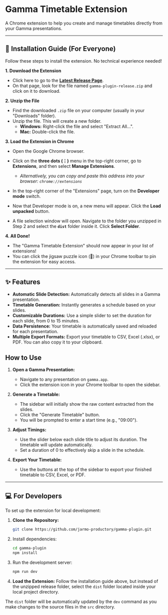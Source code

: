 # Gamma Timetable Extension

A Chrome extension to help you create and manage timetables directly from your Gamma presentations.

---

## 🚀 Installation Guide (For Everyone)

Follow these steps to install the extension. No technical experience needed!

**1. Download the Extension**

- Click here to go to the **[Latest Release Page](https://github.com/jarmo-productory/gamma-plugin/releases/latest)**.
- On that page, look for the file named `gamma-plugin-release.zip` and click on it to download.

**2. Unzip the File**

- Find the downloaded `.zip` file on your computer (usually in your "Downloads" folder).
- Unzip the file. This will create a new folder.
  - **Windows:** Right-click the file and select "Extract All...".
  - **Mac:** Double-click the file.

**3. Load the Extension in Chrome**

- Open the Google Chrome browser.
- Click on the **three dots (⋮)** menu in the top-right corner, go to **Extensions**, and then select **Manage Extensions**.
  - _Alternatively, you can copy and paste this address into your browser: `chrome://extensions`_
- In the top-right corner of the "Extensions" page, turn on the **Developer mode** switch.

- Now that Developer mode is on, a new menu will appear. Click the **Load unpacked** button.

- A file selection window will open. Navigate to the folder you unzipped in Step 2 and select the **`dist`** folder inside it. Click **Select Folder**.

**4. All Done!**

- The "Gamma Timetable Extension" should now appear in your list of extensions!
- You can click the jigsaw puzzle icon (🧩) in your Chrome toolbar to pin the extension for easy access.

---

## ✨ Features

- **Automatic Slide Detection:** Automatically detects all slides in a Gamma presentation.
- **Timetable Generation:** Instantly generates a schedule based on your slides.
- **Customizable Durations:** Use a simple slider to set the duration for each slide, from 0 to 15 minutes.
- **Data Persistence:** Your timetable is automatically saved and reloaded for each presentation.
- **Multiple Export Formats:** Export your timetable to CSV, Excel (.xlsx), or PDF. You can also copy it to your clipboard.

## How to Use

1.  **Open a Gamma Presentation:**
    - Navigate to any presentation on `gamma.app`.
    - Click the extension icon in your Chrome toolbar to open the sidebar.

2.  **Generate a Timetable:**
    - The sidebar will initially show the raw content extracted from the slides.
    - Click the "Generate Timetable" button.
    - You will be prompted to enter a start time (e.g., "09:00").

3.  **Adjust Timings:**
    - Use the slider below each slide title to adjust its duration. The timetable will update automatically.
    - Set a duration of 0 to effectively skip a slide in the schedule.

4.  **Export Your Timetable:**
    - Use the buttons at the top of the sidebar to export your finished timetable to CSV, Excel, or PDF.

---

## 💻 For Developers

To set up the extension for local development:

1.  **Clone the Repository:**
    ```bash
    git clone https://github.com/jarmo-productory/gamma-plugin.git
    ```
2.  Install dependencies:
    ```bash
    cd gamma-plugin
    npm install
    ```
3.  Run the development server:
    ```bash
    npm run dev
    ```
4.  **Load the Extension:** Follow the installation guide above, but instead of the unzipped release folder, select the `dist` folder located inside your local project directory.

The `dist` folder will be automatically updated by the `dev` command as you make changes to the source files in the `src` directory.
